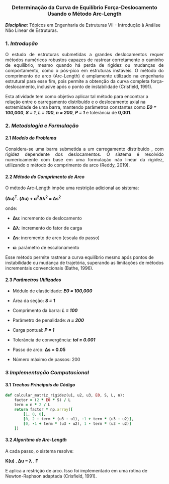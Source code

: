 ## <h3 align="center"> Determinação da Curva de Equilíbrio Força-Deslocamento Usando o Método Arc-Length </h3>

**_Disciplina:_** Tópicos em Engenharia de Estruturas VII - Introdução à Análise Não Linear de Estruturas.

### **1. _Introdução_**

<p align="justify"> O estudo de estruturas submetidas a grandes deslocamentos requer métodos numéricos robustos capazes de rastrear corretamente o caminho de equilíbrio, mesmo quando há perda de rigidez ou mudanças de comportamento, como o pós-pico em estruturas instáveis. O método do comprimento de arco (Arc-Length) é amplamente utilizado na engenharia estrutural para esse fim, pois permite a obtenção da curva completa força-deslocamento, inclusive após o ponto de instabilidade (Crisfield, 1991).

Esta atividade tem como objetivo aplicar tal método para encontrar a relação entre o carregamento distribuído  e o deslocamento axial na extremidade de uma barra, mantendo parâmetros constantes como **_E0 = 100,000_**, **_S = 1_**, **_L = 100_**, **_n = 200_**, **_P = 1_**  e tolerância de **0,001**.</p>

### **2. _Metodologia e Formulação_**
#### **2.1 _Modelo do Problema_**

<p align="justify"> Considera-se uma barra submetida a um carregamento distribuído , com rigidez dependente dos deslocamentos. O sistema é resolvido numericamente com base em uma formulação não linear da rigidez, utilizando o método do comprimento de arco (Reddy, 2019).</p>
 
#### **2.2 _Método do Comprimento de Arco_**

<p align="justify"> O método Arc-Length impõe uma restrição adicional ao sistema:

**(Δu)<sup>T</sup>. (Δu) + α<sup>2</sup>Δλ<sup>2</sup> = Δs<sup>2</sup>**

onde:

- **Δu**: incremento de deslocamento

- **Δλ**: incremento do fator de carga

- **Δs**: incremento de arco (escala do passo)

- **α**: parâmetro de escalonamento

Esse método permite rastrear a curva equilíbrio mesmo após pontos de instabilidade ou mudança de trajetória, superando as limitações de métodos incrementais convencionais (Bathe, 1996).</p>

#### **2.3 _Parâmetros Utilizados_**

- Módulo de elasticidade: **_E0 = 100,000_**

- Área da seção: **_S = 1_**

- Comprimento da barra: **_L = 100_**

- Parâmetro de penalidade: **_n = 200_**

- Carga pontual: **_P = 1_**

- Tolerância de convergência: **_tol = 0.001_**

- Passo de arco: **Δs = 0.05**

- Número máximo de passos: 200

### **3 _Implementação Computacional_**
#### **3.1 _Trechos Principais do Código_**

```ruby
def calcular_matriz_rigidez(u1, u2, u3, E0, S, L, n):
    factor = (2 * E0 * S) / L
    term = n * 2 / L
    return factor * np.array([
        [1, 0, 0],
        [0, 2 - term * (u3 - u1), -1 + term * (u3 - u2)],
        [0, -1 + term * (u3 - u2), 1 - term * (u3 - u2)]
    ])
```

#### **3.2 _Algoritmo de Arc-Length_**

<p align="justify"> A cada passo, o sistema resolve:

**K(u) . Δu = λ . F**

E aplica a restrição de arco. Isso foi implementado em uma rotina de Newton-Raphson adaptada (Crisfield, 1991).</p>

